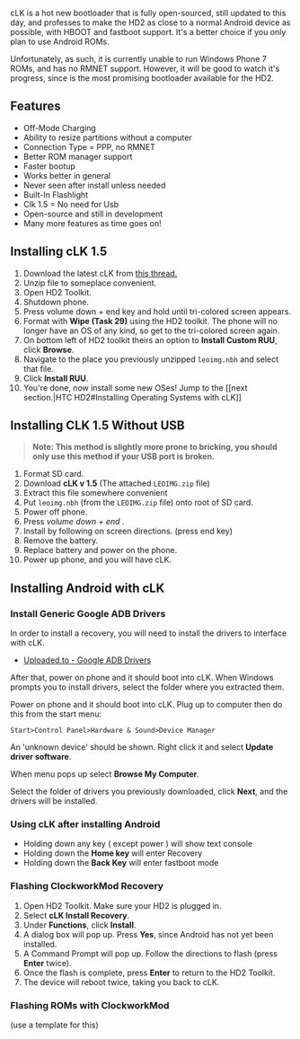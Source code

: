 cLK is a hot new bootloader that is fully open-sourced, still updated to this day, and professes to make the HD2 as close to a normal Android device as possible, with HBOOT and fastboot support. It's a better choice if you only plan to use Android ROMs.

Unfortunately, as such, it is currently unable to run Windows Phone 7 ROMs, and has no RMNET support. However, it will be good to watch it's progress, since is the most promising bootloader available for the HD2.

## Features

* Off-Mode Charging
* Ability to resize partitions without a computer
* Connection Type = PPP, no RMNET
* Better ROM manager support
* Faster bootup
* Works better in general
* Never seen after install unless needed
* Built-In Flashlight
* Clk 1.5 = No need for Usb
* Open-source and still in development
* Many more features as time goes on!

## Installing cLK 1.5

1. Download the latest cLK from [this thread.](http://forum.xda-developers.com/showthread.php?t=1114053)
2. Unzip file to someplace convenient.
3. Open HD2 Toolkit.
4. Shutdown phone.
5. Press volume down + end key and hold until tri-colored screen appears.
6. Format with **Wipe (Task 29)** using the HD2 toolkit. The phone will no longer have an OS of any kind, so get to the tri-colored screen again.
7. On bottom left of HD2 toolkit theirs an option to **Install Custom RUU**, click **Browse**.
8. Navigate to the place you previously unzipped `leoimg.nbh` and select that file.
9. Click **Install RUU**. 
10. You're done, now install some new OSes! Jump to the [[next section.|HTC HD2#Installing Operating Systems with cLK]]

## Installing CLK 1.5 Without USB

> **Note: This method is slightly more prone to bricking, you should only use this method if your USB port is broken.**

1. Format SD card.
2. Download **cLK v 1.5** (The attached `LEOIMG.zip` file)
3. Extract this file somewhere convenient
4. Put `leoimg.nbh` (from the `LEOIMG.zip` file) onto root of SD card.
5. Power off phone.
6. Press *volume down + end* .
7. Install by following on screen directions. (press end key)
8. Remove the battery.
9. Replace battery and power on the phone.
10. Power up phone, and you will have cLK.

## Installing Android with cLK

### Install Generic Google ADB Drivers

In order to install a recovery, you will need to install the drivers to interface with cLK.

* [Uploaded.to - Google ADB Drivers](http://uploaded.net/file/ypksx8zb)

After that, power on phone and it should boot into cLK.  When Windows prompts you to install drivers, select the folder where you extracted them.

Power on phone and it should boot into cLK. Plug up to computer then do this from the start menu:

    Start>Control Panel>Hardware & Sound>Device Manager

An 'unknown device' should be shown. Right click it and select **Update driver software**.

When menu pops up select **Browse My Computer**.

Select the folder of drivers you previously downloaded, click **Next**, and the drivers will be installed.

### Using cLK after installing Android

* Holding down any key ( except power ) will show text console
* Holding down the **Home key** will enter Recovery
* Holding down the **Back Key** will enter fastboot mode

### Flashing ClockworkMod Recovery

1. Open HD2 Toolkit. Make sure your HD2 is plugged in.
2. Select **cLK Install Recovery**.
3. Under **Functions**, click **Install**.
4. A dialog box will pop up. Press **Yes**, since Android has not yet been installed.
5. A Command Prompt will pop up. Follow the directions to flash (press **Enter** twice).
6. Once the flash is complete, press **Enter** to return to the HD2 Toolkit.
7. The device will reboot twice, taking you back to cLK.

### Flashing ROMs with ClockworkMod

(use a template for this)
